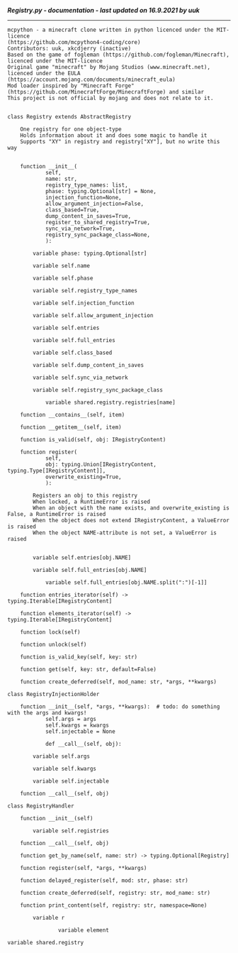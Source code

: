 ***Registry.py - documentation - last updated on 16.9.2021 by uuk***
___

    mcpython - a minecraft clone written in python licenced under the MIT-licence 
    (https://github.com/mcpython4-coding/core)
    Contributors: uuk, xkcdjerry (inactive)
    Based on the game of fogleman (https://github.com/fogleman/Minecraft), licenced under the MIT-licence
    Original game "minecraft" by Mojang Studios (www.minecraft.net), licenced under the EULA
    (https://account.mojang.com/documents/minecraft_eula)
    Mod loader inspired by "Minecraft Forge" (https://github.com/MinecraftForge/MinecraftForge) and similar
    This project is not official by mojang and does not relate to it.


    class Registry extends AbstractRegistry
        
        One registry for one object-type
        Holds information about it and does some magic to handle it
        Supports "XY" in registry and registry["XY"], but no write this way


        function __init__(
                self,
                name: str,
                registry_type_names: list,
                phase: typing.Optional[str] = None,
                injection_function=None,
                allow_argument_injection=False,
                class_based=True,
                dump_content_in_saves=True,
                register_to_shared_registry=True,
                sync_via_network=True,
                registry_sync_package_class=None,
                ):

            variable phase: typing.Optional[str]

            variable self.name

            variable self.phase

            variable self.registry_type_names

            variable self.injection_function

            variable self.allow_argument_injection

            variable self.entries

            variable self.full_entries

            variable self.class_based

            variable self.dump_content_in_saves

            variable self.sync_via_network

            variable self.registry_sync_package_class

                variable shared.registry.registries[name]

        function __contains__(self, item)

        function __getitem__(self, item)

        function is_valid(self, obj: IRegistryContent)

        function register(
                self,
                obj: typing.Union[IRegistryContent, typing.Type[IRegistryContent]],
                overwrite_existing=True,
                ):
            
            Registers an obj to this registry
            When locked, a RuntimeError is raised
            When an object with the name exists, and overwrite_existing is False, a RuntimeError is raised
            When the object does not extend IRegistryContent, a ValueError is raised
            When the object NAME-attribute is not set, a ValueError is raised


            variable self.entries[obj.NAME]

            variable self.full_entries[obj.NAME]

                variable self.full_entries[obj.NAME.split(":")[-1]]

        function entries_iterator(self) -> typing.Iterable[IRegistryContent]

        function elements_iterator(self) -> typing.Iterable[IRegistryContent]

        function lock(self)

        function unlock(self)

        function is_valid_key(self, key: str)

        function get(self, key: str, default=False)

        function create_deferred(self, mod_name: str, *args, **kwargs)

    class RegistryInjectionHolder

        function __init__(self, *args, **kwargs):  # todo: do something with the args and kwargs!
                self.args = args
                self.kwargs = kwargs
                self.injectable = None
                
                def __call__(self, obj):

            variable self.args

            variable self.kwargs

            variable self.injectable

        function __call__(self, obj)

    class RegistryHandler

        function __init__(self)

            variable self.registries

        function __call__(self, obj)

        function get_by_name(self, name: str) -> typing.Optional[Registry]

        function register(self, *args, **kwargs)

        function delayed_register(self, mod: str, phase: str)

        function create_deferred(self, registry: str, mod_name: str)

        function print_content(self, registry: str, namespace=None)

            variable r

                    variable element

    variable shared.registry